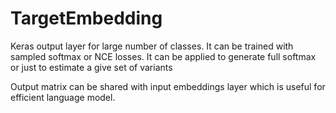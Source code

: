 # TargetEmbedding
Keras output layer for large number of classes.
It can be trained with sampled softmax or NCE losses.
It can be applied to generate full softmax or just to estimate a give set of variants

Output matrix can be shared with input embeddings layer which is useful for efficient language model.
